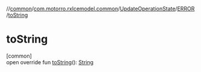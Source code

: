 //[common](../../../../index.md)/[com.motorro.rxlcemodel.common](../../index.md)/[UpdateOperationState](../index.md)/[ERROR](index.md)/[toString](to-string.md)

# toString

[common]\
open override fun [toString](to-string.md)(): [String](https://kotlinlang.org/api/latest/jvm/stdlib/kotlin/-string/index.html)
